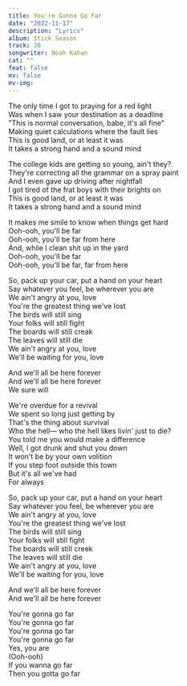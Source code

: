 ```yaml
---
title: You're Gonna Go Far
date: "2022-11-17"
description: "Lyrics"
album: Stick Season
track: 20
songwriter: Noah Kahan
cat: ""
feat: false
mv: false
mv-img:
---
```


<p className="verse-one">
The only time I got to praying for a red light <br />
Was when I saw your destination as a deadline <br />
"This is normal conversation, babe, it's all fine" <br />
Making quiet calculations where the fault lies <br />
This is good land, or at least it was <br />
It takes a strong hand and a sound mind <br />
</p>
<p className="verse-two">
The college kids are getting so young, ain't they? <br />
They're correcting all the grammar on a spray paint <br />
And I even gave up driving after nightfall <br />
I got tired of the frat boys with their brights on <br />
This is good land, or at least it was <br />
It takes a strong hand and a sound mind <br />
</p>
<p className="pre-chorus">
It makes me smile to know when things get hard <br />
Ooh-ooh, you'll be far <br />
Ooh-ooh, you'll be far from here <br />
And, while I clean shit up in the yard <br />
Ooh-ooh, you'll be far <br />
Ooh-ooh, you'll be far, far from here <br />
</p>
<p className="chorus">
So, pack up your car, put a hand on your heart <br />
Say whatever you feel, be wherever you are <br />
We ain't angry at you, love <br />
You're the greatest thing we've lost <br />
The birds will still sing <br />
Your folks will still fight <br />
The boards will still creak <br />
The leaves will still die <br />
We ain't angry at you, love <br />
We'll be waiting for you, love <br />
</p>
<p className="post-chorus">
And we'll all be here forever <br />
And we'll all be here forever <br />
We sure will <br />
</p>
<p className="verse-three">
We're overdue for a revival <br />
We spent so long just getting by <br />
That's the thing about survival <br />
Who the hell— who the hell likes livin' just to die? <br />
You told me you would make a difference <br />
Well, I got drunk and shut you down <br />
It won't be by your own volition <br />
If you step foot outside this town <br />
But it's all we've had <br />
For always <br />
</p>
<p className="chorus">
So, pack up your car, put a hand on your heart <br />
Say whatever you feel, be wherever you are <br />
We ain't angry at you, love <br />
You're the greatest thing we've lost <br />
The birds will still sing <br />
Your folks will still fight <br />
The boards will still creek <br />
The leaves will still die <br />
We ain't angry at you, love <br />
We'll be waiting for you, love <br />
</p>
<p className="post-chorus">
And we'll all be here forever <br />
And we'll all be here forever <br />
</p>
<p className="outro">
You're gonna go far <br />
You're gonna go far <br />
You're gonna go far <br />
You're gonna go far <br />
Yes, you are <br />
(Ooh-ooh) <br />
If you wanna go far <br />
Then you gotta go far <br />
</p>
